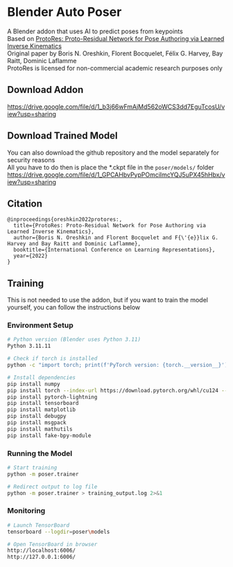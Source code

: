 # Blender Auto Poser

A Blender addon that uses AI to predict poses from keypoints<br>
Based on [ProtoRes: Proto-Residual Network for Pose Authoring via Learned Inverse Kinematics](https://arxiv.org/abs/2106.01981)<br>
Original paper by Boris N. Oreshkin, Florent Bocquelet, Félix G. Harvey, Bay Raitt, Dominic Laflamme<br>
ProtoRes is licensed for non-commercial academic research purposes only<br>

## Download Addon

https://drive.google.com/file/d/1_b3j66wFmAjMd562oWCS3dd7EguTcosU/view?usp=sharing

## Download Trained Model

You can also download the github repository and the model separately for security reasons<br>
All you have to do then is place the \*.ckpt file in the `poser/models/` folder<br>
https://drive.google.com/file/d/1_GPCAHbvPypPOmciImcYQJ5uPX45hHbx/view?usp=sharing

## Citation

```
@inproceedings{oreshkin2022protores:,
  title={ProtoRes: Proto-Residual Network for Pose Authoring via Learned Inverse Kinematics},
  author={Boris N. Oreshkin and Florent Bocquelet and F{\'{e}}lix G. Harvey and Bay Raitt and Dominic Laflamme},
  booktitle={International Conference on Learning Representations},
  year={2022}
}
```

## Training
This is not needed to use the addon, but if you want to train the model yourself, you can follow the instructions below

### Environment Setup


```bash
# Python version (Blender uses Python 3.11)
Python 3.11.11

# Check if torch is installed
python -c "import torch; print(f'PyTorch version: {torch.__version__}'); print(f'CUDA available: {torch.cuda.is_available()}'); print(f'CUDA version: {torch.version.cuda}'); print(f'GPU device name: {torch.cuda.get_device_name(0)}' if torch.cuda.is_available() else 'No GPU available')"

# Install dependencies
pip install numpy
pip install torch --index-url https://download.pytorch.org/whl/cu124 --force-reinstall
pip install pytorch-lightning
pip install tensorboard
pip install matplotlib
pip install debugpy
pip install msgpack
pip install mathutils
pip install fake-bpy-module
```

### Running the Model

```bash
# Start training
python -m poser.trainer

# Redirect output to log file
python -m poser.trainer > training_output.log 2>&1
```

### Monitoring

```bash
# Launch TensorBoard
tensorboard --logdir=poser\models

# Open TensorBoard in browser
http://localhost:6006/
http://127.0.0.1:6006/
```
